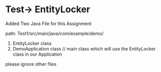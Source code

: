 # Test-> EntityLocker

Added Two Java File for this Assignment

path:  Test1/src/main/java/com/example/demo/


1) EntityLocker class
2) DemoApplication  class // main class which will use the EntityLocker class in our Application

please ignore other files
